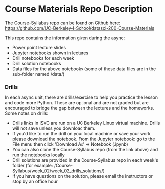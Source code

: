 # Course Materials Repo Description
The Course-Syllabus repo can be found on Github here: https://github.com/UC-Berkeley-I-School/datasci-200-Course-Materials

This repo contains the information given during the async:

- Power point lecture slides
- Jupyter notebooks shown in lectures
- Drill notebooks for each week
- Drill solution notebooks
- Data files for the above notebooks (some of these data files are in the sub-folder named /data/)

### Drills

In each async unit, there are drills/exercise to help you practice the lesson and code more Python. These are optional and are not graded but are encouraged to bridge the gap between the lectures and the homeworks. Some notes on drills:

- Drills links in ISVC are run on a UC Berkeley Linux virtual machine. Drills will not save unless you download them.
- If you'd like to run the drill on your local machine or save your work please download the notebook. From the Jupyter notebook: go to the File menu then click 'Download As' -> Notebook (.ipynb) 
- You can also clone the Course-Syllabus repo (from the link above) and run the notebooks locally
- Drill solutions are provided in the Course-Syllabus repo in each week's folder (for example: /Course-Syllabus/week_02/week_02_drills_solutions/)
- If you have questions on the solution, please email the instructors or stop by an office hour